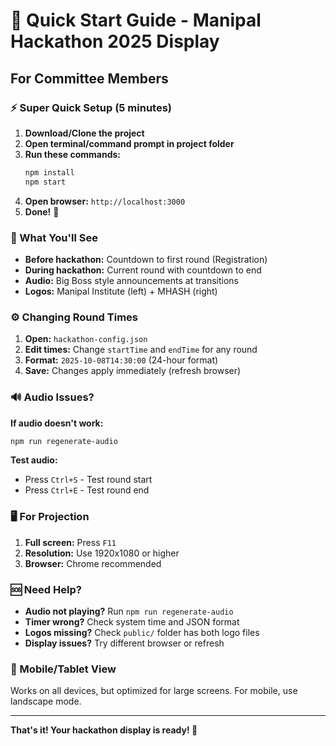 # 🚀 Quick Start Guide - Manipal Hackathon 2025 Display

## For Committee Members

### ⚡ Super Quick Setup (5 minutes)

1. **Download/Clone the project**
2. **Open terminal/command prompt in project folder**
3. **Run these commands:**
   ```bash
   npm install
   npm start
   ```
4. **Open browser:** `http://localhost:3000`
5. **Done!** 🎉

### 🎯 What You'll See

- **Before hackathon:** Countdown to first round (Registration)
- **During hackathon:** Current round with countdown to end
- **Audio:** Big Boss style announcements at transitions
- **Logos:** Manipal Institute (left) + MHASH (right)

### ⚙️ Changing Round Times

1. **Open:** `hackathon-config.json`
2. **Edit times:** Change `startTime` and `endTime` for any round
3. **Format:** `2025-10-08T14:30:00` (24-hour format)
4. **Save:** Changes apply immediately (refresh browser)

### 🔊 Audio Issues?

**If audio doesn't work:**
```bash
npm run regenerate-audio
```

**Test audio:**
- Press `Ctrl+S` - Test round start
- Press `Ctrl+E` - Test round end

### 🖥️ For Projection

1. **Full screen:** Press `F11`
2. **Resolution:** Use 1920x1080 or higher
3. **Browser:** Chrome recommended

### 🆘 Need Help?

- **Audio not playing?** Run `npm run regenerate-audio`
- **Timer wrong?** Check system time and JSON format
- **Logos missing?** Check `public/` folder has both logo files
- **Display issues?** Try different browser or refresh

### 📱 Mobile/Tablet View

Works on all devices, but optimized for large screens. For mobile, use landscape mode.

---

**That's it! Your hackathon display is ready! 🎊**
